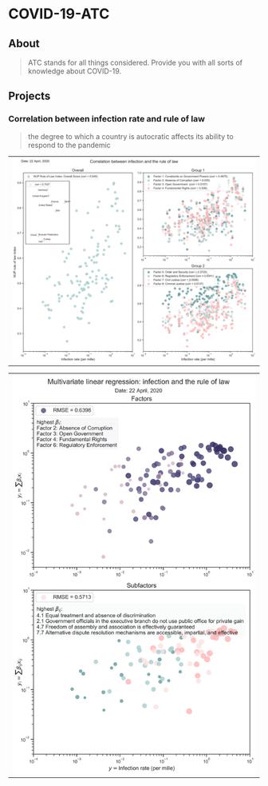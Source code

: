 # COVID-19-ATC

## About

> ATC stands for all things considered. Provide you with all sorts of knowledge about COVID-19.

## Projects

### Correlation between infection rate and rule of law
> the degree to which a country is autocratic affects its ability to respond to the pandemic

<table>
  <tr>
    <th><img width="1000" src="./scripts/figures_rule_of_law/rol_general.png" ></th>
  </tr>
</table>

<table>
<tr>
    <th><img width="800" src="./scripts/figures_rule_of_law/rol_mv_regression.png" ></th>
  </tr>
</table>
